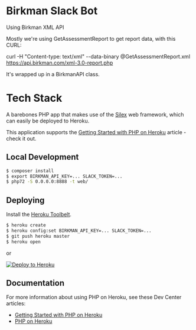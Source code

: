 # Birkman Slack Bot

Using Birkman XML API

Mostly we're using GetAssessmentReport to get report data, with this CURL:

curl -H "Content-type: text/xml" --data-binary @GetAssessmentReport.xml https://api.birkman.com/xml-3.0-report.php

It's wrapped up in a BirkmanAPI class.

# Tech Stack

A barebones PHP app that makes use of the [Silex](http://silex.sensiolabs.org/) web framework, which can easily be deployed to Heroku.

This application supports the [Getting Started with PHP on Heroku](https://devcenter.heroku.com/articles/getting-started-with-php) article - check it out.

## Local Development

```sh
$ composer install
$ export BIRKMAN_API_KEY=... SLACK_TOKEN=...
$ php72 -S 0.0.0.0:8888 -t web/
```

## Deploying

Install the [Heroku Toolbelt](https://toolbelt.heroku.com/).

```sh
$ heroku create
$ heroku config:set BIRKMAN_API_KEY=... SLACK_TOKEN=...
$ git push heroku master
$ heroku open
```

or

[![Deploy to Heroku](https://www.herokucdn.com/deploy/button.png)](https://heroku.com/deploy)

## Documentation

For more information about using PHP on Heroku, see these Dev Center articles:

- [Getting Started with PHP on Heroku](https://devcenter.heroku.com/articles/getting-started-with-php)
- [PHP on Heroku](https://devcenter.heroku.com/categories/php)
